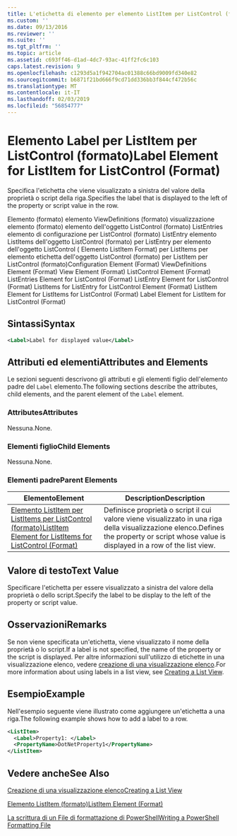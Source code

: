 ```yaml
---
title: L'etichetta di elemento per elemento ListItem per ListControl (formato) | Microsoft Docs
ms.custom: ''
ms.date: 09/13/2016
ms.reviewer: ''
ms.suite: ''
ms.tgt_pltfrm: ''
ms.topic: article
ms.assetid: c693ff46-d1ad-4dc7-93ac-41ff2fc6c103
caps.latest.revision: 9
ms.openlocfilehash: c1293d5a1f942704ac01388c66bd9009fd340e82
ms.sourcegitcommit: b6871f21bd666f9cd71dd336bb3f844cf472b56c
ms.translationtype: MT
ms.contentlocale: it-IT
ms.lasthandoff: 02/03/2019
ms.locfileid: "56854777"
---
```

# <a name="label-element-for-listitem-for-listcontrol-format"></a><span data-ttu-id="53cc1-102">Elemento Label per ListItem per ListControl (formato)</span><span class="sxs-lookup"><span data-stu-id="53cc1-102">Label Element for ListItem for ListControl (Format)</span></span>

<span data-ttu-id="53cc1-103">Specifica l'etichetta che viene visualizzato a sinistra del valore della proprietà o script della riga.</span><span class="sxs-lookup"><span data-stu-id="53cc1-103">Specifies the label that is displayed to the left of the property or script value in the row.</span></span>

<span data-ttu-id="53cc1-104">Elemento (formato) elemento ViewDefinitions (formato) visualizzazione elemento (formato) elemento dell'oggetto ListControl (formato) ListEntries elemento di configurazione per ListControl (formato) ListEntry elemento ListItems dell'oggetto ListControl (formato) per ListEntry per elemento dell'oggetto ListControl ( Elemento ListItem Format) per ListItems per elemento etichetta dell'oggetto ListControl (formato) per ListItem per ListControl (formato)</span><span class="sxs-lookup"><span data-stu-id="53cc1-104">Configuration Element (Format) ViewDefinitions Element (Format) View Element (Format) ListControl Element (Format) ListEntries Element for ListControl (Format) ListEntry Element for ListControl (Format) ListItems for ListEntry for ListControl Element (Format) ListItem Element for ListItems for ListControl (Format) Label Element for ListItem for ListControl (Format)</span></span>

## <a name="syntax"></a><span data-ttu-id="53cc1-105">Sintassi</span><span class="sxs-lookup"><span data-stu-id="53cc1-105">Syntax</span></span>

```xml
<Label>Label for displayed value</Label>
```

## <a name="attributes-and-elements"></a><span data-ttu-id="53cc1-106">Attributi ed elementi</span><span class="sxs-lookup"><span data-stu-id="53cc1-106">Attributes and Elements</span></span>

<span data-ttu-id="53cc1-107">Le sezioni seguenti descrivono gli attributi e gli elementi figlio dell'elemento padre del `Label` elemento.</span><span class="sxs-lookup"><span data-stu-id="53cc1-107">The following sections describe the attributes, child elements, and the parent element of the `Label` element.</span></span>

### <a name="attributes"></a><span data-ttu-id="53cc1-108">Attributes</span><span class="sxs-lookup"><span data-stu-id="53cc1-108">Attributes</span></span>

<span data-ttu-id="53cc1-109">Nessuna.</span><span class="sxs-lookup"><span data-stu-id="53cc1-109">None.</span></span>

### <a name="child-elements"></a><span data-ttu-id="53cc1-110">Elementi figlio</span><span class="sxs-lookup"><span data-stu-id="53cc1-110">Child Elements</span></span>

<span data-ttu-id="53cc1-111">Nessuna.</span><span class="sxs-lookup"><span data-stu-id="53cc1-111">None.</span></span>

### <a name="parent-elements"></a><span data-ttu-id="53cc1-112">Elementi padre</span><span class="sxs-lookup"><span data-stu-id="53cc1-112">Parent Elements</span></span>

|<span data-ttu-id="53cc1-113">Elemento</span><span class="sxs-lookup"><span data-stu-id="53cc1-113">Element</span></span>|<span data-ttu-id="53cc1-114">Description</span><span class="sxs-lookup"><span data-stu-id="53cc1-114">Description</span></span>|
|-------------|-----------------|
|[<span data-ttu-id="53cc1-115">Elemento ListItem per ListItems per ListControl (formato)</span><span class="sxs-lookup"><span data-stu-id="53cc1-115">ListItem Element for ListItems for ListControl (Format)</span></span>](./listitem-element-for-listitems-for-listcontrol-format.md)|<span data-ttu-id="53cc1-116">Definisce proprietà o script il cui valore viene visualizzato in una riga della visualizzazione elenco.</span><span class="sxs-lookup"><span data-stu-id="53cc1-116">Defines the property or script whose value is displayed in a row of the list view.</span></span>|

## <a name="text-value"></a><span data-ttu-id="53cc1-117">Valore di testo</span><span class="sxs-lookup"><span data-stu-id="53cc1-117">Text Value</span></span>

<span data-ttu-id="53cc1-118">Specificare l'etichetta per essere visualizzato a sinistra del valore della proprietà o dello script.</span><span class="sxs-lookup"><span data-stu-id="53cc1-118">Specify the label to be display to the left of the property or script value.</span></span>

## <a name="remarks"></a><span data-ttu-id="53cc1-119">Osservazioni</span><span class="sxs-lookup"><span data-stu-id="53cc1-119">Remarks</span></span>

<span data-ttu-id="53cc1-120">Se non viene specificata un'etichetta, viene visualizzato il nome della proprietà o lo script.</span><span class="sxs-lookup"><span data-stu-id="53cc1-120">If a label is not specified, the name of the property or the script is displayed.</span></span> <span data-ttu-id="53cc1-121">Per altre informazioni sull'utilizzo di etichette in una visualizzazione elenco, vedere [creazione di una visualizzazione elenco](./creating-a-list-view.md).</span><span class="sxs-lookup"><span data-stu-id="53cc1-121">For more information about using labels in a list view, see [Creating a List View](./creating-a-list-view.md).</span></span>

## <a name="example"></a><span data-ttu-id="53cc1-122">Esempio</span><span class="sxs-lookup"><span data-stu-id="53cc1-122">Example</span></span>

<span data-ttu-id="53cc1-123">Nell'esempio seguente viene illustrato come aggiungere un'etichetta a una riga.</span><span class="sxs-lookup"><span data-stu-id="53cc1-123">The following example shows how to add a label to a row.</span></span>

```xml
<ListItem>
  <Label>Property1: </Label>
  <PropertyName>DotNetProperty1</PropertyName>
</ListItem>

```

## <a name="see-also"></a><span data-ttu-id="53cc1-124">Vedere anche</span><span class="sxs-lookup"><span data-stu-id="53cc1-124">See Also</span></span>

[<span data-ttu-id="53cc1-125">Creazione di una visualizzazione elenco</span><span class="sxs-lookup"><span data-stu-id="53cc1-125">Creating a List View</span></span>](./creating-a-list-view.md)

[<span data-ttu-id="53cc1-126">Elemento ListItem (formato)</span><span class="sxs-lookup"><span data-stu-id="53cc1-126">ListItem Element (Format)</span></span>](./listitem-element-for-listitems-for-listcontrol-format.md)

[<span data-ttu-id="53cc1-127">La scrittura di un File di formattazione di PowerShell</span><span class="sxs-lookup"><span data-stu-id="53cc1-127">Writing a PowerShell Formatting File</span></span>](./writing-a-powershell-formatting-file.md)
